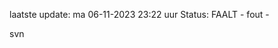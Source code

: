 laatste update: 
ma 06-11-2023 23:22   uur 
Status: FAALT - fout - 
<div class="service R">svn</div>